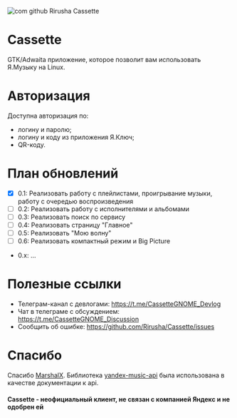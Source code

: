 ![com github Rirusha Cassette](https://raw.githubusercontent.com/Rirusha/Cassette/f3d8b175098498ccef5d693b720f7b47ae8a9052/data/icons/hicolor/scalable/apps/io.github.Rirusha.Cassette.svg)


# Cassette

GTK/Adwaita приложение, которое позволит вам использовать Я.Музыку на Linux.

# Авторизация
Доступна авторизация по:
* логину и паролю;
* логину и коду из приложения Я.Ключ;
* QR-коду.

# План обновлений
* [X] 0.1: Реализовать работу с плейлистами, проигрывание музыки, работу с очередью воспроизведения
* [ ] 0.2: Реализовать работу с исполнителями и альбомами
* [ ] 0.3: Реализовать поиск по сервису
* [ ] 0.4: Реализовать страницу "Главное"
* [ ] 0.5: Реализовать "Мою волну"
* [ ] 0.6: Реализовать компактный режим и Big Picture
* 0.x: ...

# Полезные ссылки
* Телеграм-канал с девлогами: https://t.me/CassetteGNOME_Devlog
* Чат в телеграме с обсуждением: https://t.me/CassetteGNOME_Discussion
* Сообщить об ошибке: https://github.com/Rirusha/Cassette/issues

# Спасибо
Спасибо [MarshalX](https://github.com/MarshalX). Библиотека [yandex-music-api](https://github.com/MarshalX/yandex-music-api) была использована в качестве документации к api.

#### Cassette - неофициальный клиент, не связан с компанией Яндекс и не одобрен ей
